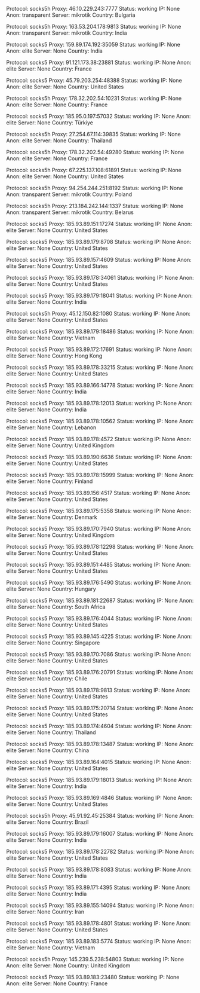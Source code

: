 Protocol: socks5h
Proxy: 46.10.229.243:7777
Status: working
IP: None
Anon: transparent
Server: mikrotik
Country: Bulgaria

Protocol: socks5h
Proxy: 163.53.204.178:9813
Status: working
IP: None
Anon: transparent
Server: mikrotik
Country: India

Protocol: socks5
Proxy: 159.89.174.192:35059
Status: working
IP: None
Anon: elite
Server: None
Country: India

Protocol: socks5
Proxy: 91.121.173.38:23881
Status: working
IP: None
Anon: elite
Server: None
Country: France

Protocol: socks5
Proxy: 45.79.203.254:48388
Status: working
IP: None
Anon: elite
Server: None
Country: United States

Protocol: socks5h
Proxy: 178.32.202.54:10231
Status: working
IP: None
Anon: elite
Server: None
Country: France

Protocol: socks5
Proxy: 185.95.0.197:57032
Status: working
IP: None
Anon: elite
Server: None
Country: Türkiye

Protocol: socks5h
Proxy: 27.254.67.114:39835
Status: working
IP: None
Anon: elite
Server: None
Country: Thailand

Protocol: socks5h
Proxy: 178.32.202.54:49280
Status: working
IP: None
Anon: elite
Server: None
Country: France

Protocol: socks5h
Proxy: 67.225.137.108:61891
Status: working
IP: None
Anon: elite
Server: None
Country: United States

Protocol: socks5h
Proxy: 94.254.244.251:8192
Status: working
IP: None
Anon: transparent
Server: mikrotik
Country: Poland

Protocol: socks5h
Proxy: 213.184.242.144:1337
Status: working
IP: None
Anon: transparent
Server: mikrotik
Country: Belarus

Protocol: socks5
Proxy: 185.93.89.151:17274
Status: working
IP: None
Anon: elite
Server: None
Country: United States

Protocol: socks5
Proxy: 185.93.89.179:8708
Status: working
IP: None
Anon: elite
Server: None
Country: United States

Protocol: socks5
Proxy: 185.93.89.157:4609
Status: working
IP: None
Anon: elite
Server: None
Country: United States

Protocol: socks5
Proxy: 185.93.89.178:34061
Status: working
IP: None
Anon: elite
Server: None
Country: United States

Protocol: socks5
Proxy: 185.93.89.179:18041
Status: working
IP: None
Anon: elite
Server: None
Country: India

Protocol: socks5h
Proxy: 45.12.150.82:1080
Status: working
IP: None
Anon: elite
Server: None
Country: United States

Protocol: socks5
Proxy: 185.93.89.179:18486
Status: working
IP: None
Anon: elite
Server: None
Country: Vietnam

Protocol: socks5
Proxy: 185.93.89.172:17691
Status: working
IP: None
Anon: elite
Server: None
Country: Hong Kong

Protocol: socks5
Proxy: 185.93.89.178:33215
Status: working
IP: None
Anon: elite
Server: None
Country: United States

Protocol: socks5
Proxy: 185.93.89.166:14778
Status: working
IP: None
Anon: elite
Server: None
Country: India

Protocol: socks5
Proxy: 185.93.89.178:12013
Status: working
IP: None
Anon: elite
Server: None
Country: India

Protocol: socks5
Proxy: 185.93.89.178:10562
Status: working
IP: None
Anon: elite
Server: None
Country: Lebanon

Protocol: socks5
Proxy: 185.93.89.178:4572
Status: working
IP: None
Anon: elite
Server: None
Country: United Kingdom

Protocol: socks5
Proxy: 185.93.89.190:6636
Status: working
IP: None
Anon: elite
Server: None
Country: United States

Protocol: socks5
Proxy: 185.93.89.178:15999
Status: working
IP: None
Anon: elite
Server: None
Country: Finland

Protocol: socks5
Proxy: 185.93.89.156:4517
Status: working
IP: None
Anon: elite
Server: None
Country: United States

Protocol: socks5
Proxy: 185.93.89.175:5358
Status: working
IP: None
Anon: elite
Server: None
Country: Denmark

Protocol: socks5
Proxy: 185.93.89.170:7940
Status: working
IP: None
Anon: elite
Server: None
Country: United Kingdom

Protocol: socks5
Proxy: 185.93.89.178:12298
Status: working
IP: None
Anon: elite
Server: None
Country: United States

Protocol: socks5
Proxy: 185.93.89.151:4485
Status: working
IP: None
Anon: elite
Server: None
Country: United States

Protocol: socks5
Proxy: 185.93.89.176:5490
Status: working
IP: None
Anon: elite
Server: None
Country: Hungary

Protocol: socks5
Proxy: 185.93.89.181:22687
Status: working
IP: None
Anon: elite
Server: None
Country: South Africa

Protocol: socks5
Proxy: 185.93.89.176:4044
Status: working
IP: None
Anon: elite
Server: None
Country: United States

Protocol: socks5
Proxy: 185.93.89.145:4225
Status: working
IP: None
Anon: elite
Server: None
Country: Singapore

Protocol: socks5
Proxy: 185.93.89.170:7086
Status: working
IP: None
Anon: elite
Server: None
Country: United States

Protocol: socks5
Proxy: 185.93.89.176:20791
Status: working
IP: None
Anon: elite
Server: None
Country: Chile

Protocol: socks5
Proxy: 185.93.89.178:9813
Status: working
IP: None
Anon: elite
Server: None
Country: United States

Protocol: socks5
Proxy: 185.93.89.175:20714
Status: working
IP: None
Anon: elite
Server: None
Country: United States

Protocol: socks5
Proxy: 185.93.89.174:4604
Status: working
IP: None
Anon: elite
Server: None
Country: Thailand

Protocol: socks5
Proxy: 185.93.89.178:13487
Status: working
IP: None
Anon: elite
Server: None
Country: China

Protocol: socks5
Proxy: 185.93.89.164:4015
Status: working
IP: None
Anon: elite
Server: None
Country: United States

Protocol: socks5
Proxy: 185.93.89.179:18013
Status: working
IP: None
Anon: elite
Server: None
Country: India

Protocol: socks5
Proxy: 185.93.89.169:4846
Status: working
IP: None
Anon: elite
Server: None
Country: United States

Protocol: socks5h
Proxy: 45.91.92.45:25384
Status: working
IP: None
Anon: elite
Server: None
Country: Brazil

Protocol: socks5
Proxy: 185.93.89.179:16007
Status: working
IP: None
Anon: elite
Server: None
Country: India

Protocol: socks5
Proxy: 185.93.89.178:22782
Status: working
IP: None
Anon: elite
Server: None
Country: United States

Protocol: socks5
Proxy: 185.93.89.178:8083
Status: working
IP: None
Anon: elite
Server: None
Country: India

Protocol: socks5
Proxy: 185.93.89.171:4395
Status: working
IP: None
Anon: elite
Server: None
Country: India

Protocol: socks5
Proxy: 185.93.89.155:14094
Status: working
IP: None
Anon: elite
Server: None
Country: Iran

Protocol: socks5
Proxy: 185.93.89.178:4801
Status: working
IP: None
Anon: elite
Server: None
Country: United States

Protocol: socks5
Proxy: 185.93.89.183:5774
Status: working
IP: None
Anon: elite
Server: None
Country: Vietnam

Protocol: socks5h
Proxy: 145.239.5.238:54803
Status: working
IP: None
Anon: elite
Server: None
Country: United Kingdom

Protocol: socks5
Proxy: 185.93.89.183:23480
Status: working
IP: None
Anon: elite
Server: None
Country: France

